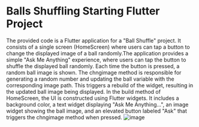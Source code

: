 # Balls Shuffling Starting Flutter Project

The provided code is a Flutter application for a "Ball Shuffle" project. It consists of a single screen (HomeScreen) where users can tap a button to change the displayed image of a ball randomly.The application provides a simple "Ask Me Anything" experience, where users can tap the button to shuffle the displayed ball randomly. Each time the button is pressed, a random ball image is shown.
The chngimage method is responsible for generating a random number and updating the ball variable with the corresponding image path. This triggers a rebuild of the widget, resulting in the updated ball image being displayed.
In the build method of HomeScreen, the UI is constructed using Flutter widgets. It includes a background color, a text widget displaying "Ask Me Anything...", an image widget showing the ball image, and an elevated button labeled "Ask" that triggers the chngimage method when pressed.
![image](https://github.com/Afianaeem124/ball-shuffling-project-flutter/assets/109481856/35dbbee0-26e7-414b-80f5-a9a85c4c236d)
